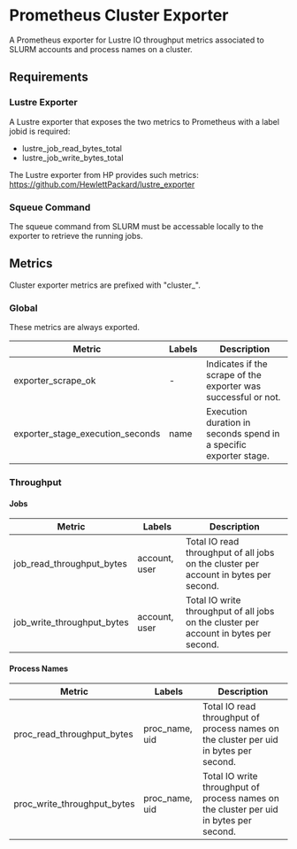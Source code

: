 # Prometheus Cluster Exporter

A Prometheus exporter for Lustre IO throughput metrics associated to SLURM accounts and process names on a cluster.

## Requirements

### Lustre Exporter

A Lustre exporter that exposes the two metrics to Prometheus with a label jobid is required:  

* lustre_job_read_bytes_total
* lustre_job_write_bytes_total

The Lustre exporter from HP provides such metrics:  
https://github.com/HewlettPackard/lustre_exporter

### Squeue Command

The squeue command from SLURM must be accessable locally to the exporter to retrieve the running jobs.

## Metrics

Cluster exporter metrics are prefixed with "cluster_".

### Global

These metrics are always exported.  

| Metric                           | Labels        | Description                                                       |
| -------------------------------- | ------------- | ----------------------------------------------------------------- |
| exporter_scrape_ok               | -             | Indicates if the scrape of the exporter was successful or not.    |
| exporter_stage_execution_seconds | name          | Execution duration in seconds spend in a specific exporter stage. |

### Throughput

#### **Jobs**

| Metric                     | Labels        | Description                                                                           |
| -------------------------- | ------------- | ------------------------------------------------------------------------------------- |
| job_read_throughput_bytes  | account, user | Total IO read throughput of all jobs on the cluster per account in bytes per second.  |
| job_write_throughput_bytes | account, user | Total IO write throughput of all jobs on the cluster per account in bytes per second. |

#### **Process Names**

| Metric                      | Labels         | Description                                                                            |
| --------------------------- | -------------- | -------------------------------------------------------------------------------------- |
| proc_read_throughput_bytes  | proc_name, uid | Total IO read throughput of process names on the cluster per uid in bytes per second.  |
| proc_write_throughput_bytes | proc_name, uid | Total IO write throughput of process names on the cluster per uid in bytes per second. |